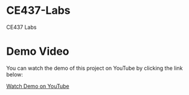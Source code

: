 # CE437-Labs
CE437 Labs
# Demo Video

You can watch the demo of this project on YouTube by clicking the link below:

[Watch Demo on YouTube](https://youtube.com/shorts/fbPLYEdZS-g?feature=share)
